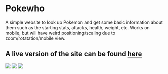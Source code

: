 # Pokewho
A simple website to look up Pokemon and get some basic information about them such as the starting stats, attacks, health, weight, etc. Works on mobile, but will have weird positioning/scaling due to zoom/rotatation/mobile view.

## A live version of the site can be found [here](https://voperak.github.io/Pokewho/src/)
<img src="https://i.imgur.com/NdsTuke.png"/>
<img src="https://i.imgur.com/RvlVULv.png"/>
<img src="https://i.imgur.com/dTOzlFd.png"/>
